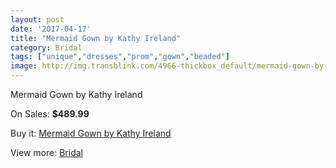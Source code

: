 ```yaml
---
layout: post
date: '2017-04-17'
title: "Mermaid Gown by Kathy Ireland"
category: Bridal
tags: ["unique","dresses","prom","gown","beaded"]
image: http://img.transblink.com/4966-thickbox_default/mermaid-gown-by-kathy-ireland.jpg
---
```

Mermaid Gown by Kathy Ireland

On Sales: **$489.99**
<a href="https://www.transblink.com/en/bridal/1558-mermaid-gown-by-kathy-ireland.html"><amp-img layout="responsive" width="600" height="600" src="//img.transblink.com/4966-thickbox_default/mermaid-gown-by-kathy-ireland.jpg" alt="Mermaid Gown by Kathy Ireland 0" /></a>
<a href="https://www.transblink.com/en/bridal/1558-mermaid-gown-by-kathy-ireland.html"><amp-img layout="responsive" width="600" height="600" src="//img.transblink.com/4967-thickbox_default/mermaid-gown-by-kathy-ireland.jpg" alt="Mermaid Gown by Kathy Ireland 1" /></a>

Buy it: [Mermaid Gown by Kathy Ireland](https://www.transblink.com/en/bridal/1558-mermaid-gown-by-kathy-ireland.html "Mermaid Gown by Kathy Ireland")

View more: [Bridal](https://www.transblink.com/en/3-bridal "Bridal")